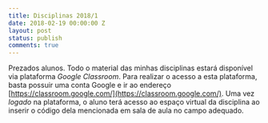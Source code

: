 ```yaml
---
title: Disciplinas 2018/1
date: 2018-02-19 00:00:00 Z
layout: post
status: publish
comments: true
---
```


Prezados alunos. Todo o material das minhas disciplinas estará disponível via plataforma 
_Google Classroom_. Para realizar o acesso a esta plataforma, basta possuir uma conta
Google e ir ao endereço [https://classroom.google.com/](https://classroom.google.com/).
Uma vez _logado_ na plataforma, o aluno terá acesso ao espaço virtual da disciplina
ao inserir o código dela  mencionada em sala de aula no campo adequado.